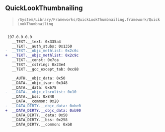 ## QuickLookThumbnailing

> `/System/Library/Frameworks/QuickLookThumbnailing.framework/QuickLookThumbnailing`

```diff

 197.0.0.0.0
   __TEXT.__text: 0x335a4
   __TEXT.__auth_stubs: 0x1350
-  __TEXT.__objc_methlist: 0x2c6c
+  __TEXT.__objc_methlist: 0x2c9c
   __TEXT.__const: 0x7ca
   __TEXT.__cstring: 0x23e4
   __TEXT.__gcc_except_tab: 0xc88

   __AUTH.__objc_data: 0x50
   __DATA.__objc_ivar: 0x348
   __DATA.__data: 0x678
-  __DATA.__objc_clsrolist: 0x10
   __DATA.__bss: 0x840
   __DATA.__common: 0x20
-  __DATA_DIRTY.__objc_data: 0xbe0
+  __DATA_DIRTY.__objc_data: 0xb90
   __DATA_DIRTY.__data: 0x50
   __DATA_DIRTY.__bss: 0x258
   __DATA_DIRTY.__common: 0xb8

```
